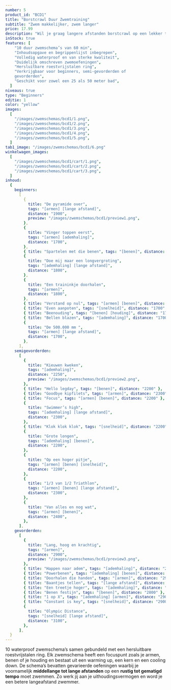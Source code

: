 ```yaml
---
number: 5
product_id: "BCD1"
title: "Borstcrawl Duur Zwemtraining"
subtitle: "Zwem makkelijker, zwem langer"
price: 17.99
description: "Wil je graag langere afstanden borstcrawl op een lekker tempo leren zwemmen? Met deze 10 gevarieerde zwemschema’s van 60 minuten werk je aan een beter uithoudingsvermogen! Volledig waterproof zodat jij er onbeperkt mee kunt zwemmen."
inStock: true
features: [
    "10 duur zwemschema’s van 60 min",
    "Inhoudsopgave en begrippenlijst inbegrepen",
    "Volledig waterproof en van sterke kwaliteit",
    "Duidelijk omschreven zwemoefeningen",
    "Hersluitbare roestvrijstalen ring",
    "Verkrijgbaar voor beginners, semi-gevorderden of
    gevorderden",
    "Geschikt voor zowel een 25 als 50 meter bad",
  ]
niveaus: true
type: "Beginners"
editie: 1
color: "yellow"
images:
  [
    "/images/zwemschemas/bcd1/1.png",
    "/images/zwemschemas/bcd1/2.png",
    "/images/zwemschemas/bcd1/3.png",
    "/images/zwemschemas/bcd1/4.png",
    "/images/zwemschemas/bcd1/5.png",
  ]
tab1_image: "/images/zwemschemas/bcd1/6.png"
winkelwagen_images:
  [
    "/images/zwemschemas/bcd1/cart/1.png",
    "/images/zwemschemas/bcd1/cart/2.png",
    "/images/zwemschemas/bcd1/cart/3.png",
  ]
inhoud:
  {
    beginners:
      [
        {
          title: "De pyramide over",
          tags: "[armen] [lange afstand]",
          distance: "1900",
          preview: "/images/zwemschemas/bcd1/preview1.png",
        },
        {
          title: "Vinger toppen eerst",
          tags: "[armen] [ademhaling]",
          distance: "1700",
        },
        { title: "Spartelen met die benen", tags: "[benen]", distance: "1600" },
        {
          title: "Doe mij maar een longvergroting",
          tags: "[ademhaling] [lange afstand]",
          distance: "1800",
        },
        {
          title: "Een traininkje doorhalen",
          tags: "[armen]",
          distance: "1800",
        },
        { title: "Verstand op nul", tags: "[armen] [benen]", distance: "1800" },
        { title: "Even aanpoten", tags: "[snelheid]", distance: "1700" },
        { title: "Beenouding", tags: "[benen] [houding]", distance: "1700" },
        { title: "Bellen blazen", tags: "[ademhaling]", distance: "1700" },
        {
          title: "De 500.000 mm ",
          tags: "[armen] [lange afstand]",
          distance: "1700",
        },
      ],
    semigevorderden:
      [
        {
          title: "Kieuwen kweken",
          tags: "[ademhaling]",
          distance: "2250",
          preview: "/images/zwemschemas/bcd1/preview2.png",
        },
        { title: "Hello legday", tags: "[benen]", distance: "2200" },
        { title: "Goodbye kipfilets", tags: "[armen]", distance: "2300" },
        { title: "Focus", tags: "[armen] [benen]", distance: "2200" },
        {
          title: "Swimmer’s high",
          tags: "[ademhaling] [lange afstand]",
          distance: "2300",
        },
        { title: "Klok klok klok", tags: "[snelheid]", distance: "2200" },
        {
          title: "Grote longen",
          tags: "[ademhaling] [benen]",
          distance: "2200",
        },
        {
          title: "Op een hoger pitje",
          tags: "[armen] [benen] [snelheid]",
          distance: "2200",
        },
        {
          title: "1/3 van 1/2 Triathlon",
          tags: "[armen] [benen] [lange afstand]",
          distance: "2300",
        },
        {
          title: "Van alles en nog wat",
          tags: "[armen] [benen]",
          distance: "2400",
        },
      ],
    gevorderden:
      [
        {
          title: "Lang, hoog en krachtig",
          tags: "[armen]",
          distance: "2900",
          preview: "/images/zwemschemas/bcd1/preview3.png",
        },
        { title: "Happen naar adem", tags: "[ademhaling]", distance: "2850" },
        { title: "Powerbenen", tags: "[ademhaling] [benen]", distance: "3000" },
        { title: "Doorhalen die handen", tags: "[armen]", distance: "2900" },
        { title: "Baantjes tellen", tags: "[lange afstand]", distance: "2900" },
        { title: "Een treetje hoger", tags: "[ademhaling]", distance: "2900" },
        { title: "Benen festijn", tags: "[benen]", distance: "2800" },
        { title: "1 op X", tags: "[ademhaling] [armen]", distance: "2900" },
        { title: "Constant is key", tags: "[snelheid]", distance: "2900" },
        {
          title: "Olympic Distance",
          tags: "[snelheid] [lange afstand]",
          distance: "3100",
        },
      ],
  }
---
```


10 waterproof zwemschema’s samen gebundeld met een hersluitbare roestvrijstalen ring. Elk zwemschema heeft een focuspunt zoals je armen, benen of je houding en bestaat uit een warming up, een kern en een cooling down. De schema’s bevatten gevarieerde oefeningen waarbij je voornamelijk **middellange tot lange afstanden** op een **rustig tot gematigd tempo** moet zwemmen. Zo werk jij aan je uithoudingsvermogen en word je een betere langeafstand zwemmer.
